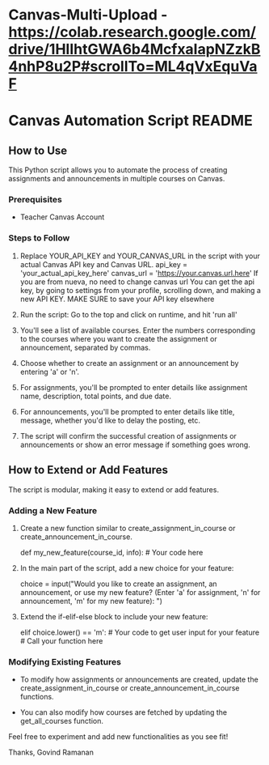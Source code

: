# Canvas-Multi-Upload - https://colab.research.google.com/drive/1HlIhtGWA6b4McfxaIapNZzkB4nhP8u2P#scrollTo=ML4qVxEquVaF

# Canvas Automation Script README

## How to Use

This Python script allows you to automate the process of creating assignments and announcements in multiple courses on Canvas.

### Prerequisites

- Teacher Canvas Account
  

### Steps to Follow

1. Replace YOUR_API_KEY and YOUR_CANVAS_URL in the script with your actual Canvas API key and Canvas URL.
   api_key = 'your_actual_api_key_here'
   canvas_url = 'https://your.canvas.url.here'
   If you are from nueva, no need to change canvas url
   You can get the api key, by going to settings from your profile, scrolling down, and making a new API KEY. MAKE SURE to save your API key elsewhere

3. Run the script:
   Go to the top and click on runtime, and hit 'run all'

4. You'll see a list of available courses. Enter the numbers corresponding to the courses where you want to create the assignment or announcement, separated by commas.

5. Choose whether to create an assignment or an announcement by entering 'a' or 'n'.

6. For assignments, you'll be prompted to enter details like assignment name, description, total points, and due date.

7. For announcements, you'll be prompted to enter details like title, message, whether you'd like to delay the posting, etc.

8. The script will confirm the successful creation of assignments or announcements or show an error message if something goes wrong.



## How to Extend or Add Features

The script is modular, making it easy to extend or add features.

### Adding a New Feature

1. Create a new function similar to create_assignment_in_course or create_announcement_in_course.

   def my_new_feature(course_id, info):
       # Your code here

2. In the main part of the script, add a new choice for your feature:

   choice = input("Would you like to create an assignment, an announcement, or use my new feature? (Enter 'a' for assignment, 'n' for announcement, 'm' for my new feature): ")

3. Extend the if-elif-else block to include your new feature:

   elif choice.lower() == 'm':
       # Your code to get user input for your feature
       # Call your function here

### Modifying Existing Features

- To modify how assignments or announcements are created, update the create_assignment_in_course or create_announcement_in_course functions.

- You can also modify how courses are fetched by updating the get_all_courses function.

Feel free to experiment and add new functionalities as you see fit!

Thanks,
  Govind Ramanan
